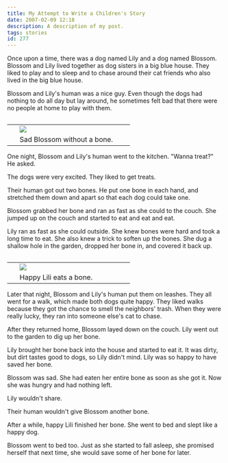 ```yaml
---
title: My Attempt to Write a Children's Story
date: 2007-02-09 12:18
description: A description of my post.
tags: stories
id: 277
---
```

Once upon a time, there was a dog named Lily and a dog named Blossom.  Blossom and Lily lived together as dog sisters in a big blue house.  They liked to play and to sleep and to chase around their cat friends who also lived in the big blue house.

Blossom and Lily's human was a nice guy.  Even though the dogs had nothing to do all day but lay around, he sometimes felt bad that there were no people at home to play with them.
<span class="spanEndPreview">&nbsp;</span>
<table cellpadding="2" align="right"><tr><td width="5" rowspan="2"><spacer type="block" width="5" height="1"></td><td width="250" ><img src="/img/blossom_sad_washed.jpg"></td></tr><tr><td class="caption" width="250">Sad Blossom without a bone.</td></tr></table>

One night, Blossom and Lily's human went to the kitchen.  "Wanna treat?"  He asked.

The dogs were very excited.  They liked to get treats.

Their human got out two bones.  He put one bone in each hand, and stretched them down and apart so that each dog could take one.

Blossom grabbed her bone and ran as fast as she could to the couch.  She jumped up on the couch and started to eat and eat and eat.

Lily ran as fast as she could outside.  She knew bones were hard and took a long time to eat.  She also knew a trick to soften up the bones.  She dug a shallow hole in the garden, dropped her bone in, and covered it back up.

<table cellpadding="2" align="right"><tr><td width="5" rowspan="2"><spacer type="block" width="5" height="1"></td><td width="250" ><img src="/img/lili_happy_washed.jpg"></td></tr><tr><td class="caption" width="250">Happy Lili eats a bone.</td></tr></table>

Later that night, Blossom and Lily's human put them on leashes.  They all went for a walk, which made both dogs quite happy.  They liked walks because they got the chance to smell the neighbors' trash.  When they were really lucky, they ran into someone else's cat to chase.

After they returned home, Blossom layed down on the couch.  Lily went out to the garden to dig up her bone.

Lily brought her bone back into the house and started to eat it.  It was dirty, but dirt tastes good to dogs, so Lily didn't mind.  Lily was so happy to have saved her bone.

Blossom was sad.  She had eaten her entire bone as soon as she got it.  Now she was hungry and had nothing left.

Lily wouldn't share.

Their human wouldn't give Blossom another bone.

After a while, happy Lili finished her bone.  She went to bed and slept like a happy dog.

Blossom went to bed too.  Just as she started to fall asleep, she promised herself that next time, she would save some of her bone for later.

